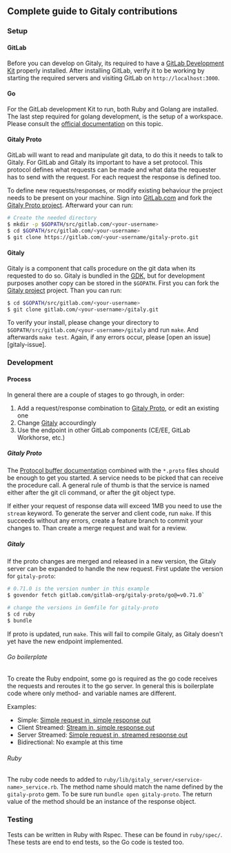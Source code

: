 ## Complete guide to Gitaly contributions

### Setup

#### GitLab

Before you can develop on Gitaly, its required to have a
[GitLab Development Kit][gdk] properly installed. After installing GitLab, verify
it to be working by starting the required servers and visiting GitLab on
`http://localhost:3000`.

#### Go

For the GitLab development Kit to run, both Ruby and Golang are installed.
The last step required for golang development, is the setup of a workspace.
Please consult the [official documentation][go-workspace] on this topic.

#### Gitaly Proto

GitLab will want to read and manipulate git data, to do this it needs to talk
to Gitaly. For GitLab and Gitaly its important to have a set protocol. This
protocol defines what requests can be made and what data the requester has to
send with the request. For each request the response is defined too.

To define new requests/responses, or modify existing behaviour the project
needs to be present on your machine. Sign into [GitLab.com][gitlab] and
fork the [Gitaly Proto project][gitaly-proto]. Afterward your can run:

```bash
# Create the needed directory
$ mkdir -p $GOPATH/src/gitlab.com/<your-username>
$ cd $GOPATH/src/gitlab.com/<your-username>
$ git clone https://gitlab.com/<your-username/gitaly-proto.git
```
#### Gitaly

Gitaly is a component that calls procedure on the git data when its requested
to do so. Gitaly is bundled in the [GDK][gdk], but for development purposes
another copy can be stored in the `$GOPATH`. First you can fork the
[Gitaly project][gitaly] project. Than you can run:

```bash
$ cd $GOPATH/src/gitlab.com/<your-username>
$ git clone gitlab.com/<your-username>/gitaly.git
```

To verify your install, please change your directory to
`$GOPATH/src/gitlab.com/<your-username>/gitaly` and run `make`. And afterwards
`make test`. Again, if any errors occur, please [open an issue][gitaly-issue].

### Development

#### Process

In general there are a couple of stages to go through, in order:
1. Add a request/response combination to [Gitaly Proto][gitaly-proto], or edit
  an existing one
1. Change [Gitaly][gitaly] accourdingly
1. Use the endpoint in other GitLab components (CE/EE, GitLab Workhorse, etc.)

##### Gitaly Proto

The [Protocol buffer documentation][proto-docs] combined with the `*.proto` files
should be enough to get you started. A service needs to be picked that can
receive the procedure call. A general rule of thumb is that the service is named
either after the git cli command, or after the git object type.

If either your request of response data will exceed 1MB you need to use the
`stream` keyword. To generate the server and client code, run `make`. If this
succeeds without any errors, create a feature branch to commit your changes to.
Than create a merge request and wait for a review.

##### Gitaly

If the proto changes are merged and released in a new version, the Gitaly server
can be expanded to handle the new request. First update the version for
`gitaly-proto`:

```bash
# 0.71.0 is the version number in this example
$ govendor fetch gitlab.com/gitlab-org/gitaly-proto/go@=v0.71.0`

# change the versions in Gemfile for gitaly-proto
$ cd ruby
$ bundle
```

If proto is updated, run `make`. This will fail to compile Gitaly, as Gitaly
doesn't yet have the new endpoint implemented.

###### Go boilerplate

To create the Ruby endpoint, some go is required as the go code receives the
requests and reroutes it to the go server. In general this is boilerplate code
where only method- and variable names are different.

Examples:
- Simple: [Simple request in, simple response out](https://gitlab.com/gitlab-org/gitaly/blob/6841327adea214666417ee339ca37b58b20c649c/internal/service/wiki/delete_page.go)
- Client Streamed: [Stream in, simple response out](https://gitlab.com/gitlab-org/gitaly/blob/6841327adea214666417ee339ca37b58b20c649c/internal/service/wiki/write_page.go)
- Server Streamed: [Simple request in, streamed response out](https://gitlab.com/gitlab-org/gitaly/blob/6841327adea214666417ee339ca37b58b20c649c/internal/service/wiki/find_page.go)
- Bidirectional: No example at this time

###### Ruby

The ruby code needs to added to `ruby/lib/gitaly_server/<service-name>_service.rb`.
The method name should match the name defined by the `gitaly-proto` gem. To be sure
run `bundle open gitaly-proto`. The return value of the method should be an
instance of the response object.

### Testing

Tests can be written in Ruby with Rspec. These can be found in `ruby/spec/`. These tests are
end to end tests, so the Go code is tested too.

[gdk]: https://gitlab.com/gitlab-org/gitlab-development-kit/#getting-started
[git-remote]: https://git-scm.com/book/en/v2/Git-Basics-Working-with-Remotes
[gitaly]: https://gitlab.com/gitlab-org/gitaly
[gitaly]: https://gitlab.com/gitlab-org/gitaly/issues
[gitaly-proto]: https://gitlab.com/gitlab-org/gitaly-proto
[gitaly-proto-issue]: https://gitlab.com/gitlab-org/gitaly-proto/issues
[gitlab]: https://gitlab.com
[go-workspace]: https://golang.org/doc/code.html#Workspaces
[proto-docs]: https://developers.google.com/protocol-buffers/docs/overview
